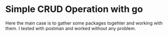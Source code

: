 # Simple CRUD Operation with go 
Here the main case is to gather some packages togehter and working with them. I tested with postman and worked without any problem. 

